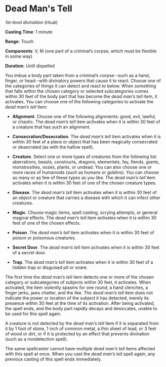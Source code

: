 # Dead Man's Tell
*1st-level divination* (ritual)

**Casting Time**: 1 minute

**Range**: Touch

**Components**: V, M (one part of a criminal’s corpse, which must be flexible in some way)

**Duration**: Until dispelled

You imbue a body part taken from a criminal’s corpse--such as a hand, finger, or head--with divinatory powers that cause it to react. Choose one of the categories of things it can detect and react to below. When something that falls within the chosen category or selected subcategories comes within 30 feet of the body part that has become the *dead man’s tell* item, it activates. You can choose one of the following categories to activate the *dead man’s tell* item:

* **Alignment**. Choose one of the following alignments: good, evil, lawful, or chaotic. The *dead man’s tell* item activates when it is within 30 feet of a creature that has such an alignment.

* **Consecration/Desecration**. The *dead man’s tell* item activates when it is within 30 feet of a place or object that has been magically consecrated or desecrated (as with the hallow spell).

* **Creature**. Select one or more types of creatures from the following list: aberrations, beasts, constructs, dragons, elementals,  fey, fiends, giants, monstrosities, oozes, plants, or undead. You can also choose one or more races of humanoids (such as humans or goblins). You can choose as many or as few of these types as you like. The *dead man’s tell* item activates when it is within 30 feet of one of the chosen creature types.

* **Disease**. The *dead man’s tell* item activates when it is within 30 feet of an object or creature that carries a disease with which it can infect other creatures.

* **Magic**. Choose magic items, spell casting, scrying attempts, or general magical effects. The *dead man’s tell* item activates when it is within 30 feet of one of the chosen effects.

* **Poison**. The *dead man’s tell* item activates when it is within 30 feet of poison or poisonous creatures. 

* **Secret Door**. The *dead man’s tell* item activates when it is within 30 feet of a secret door.

* **Trap**. The *dead man’s tell* item activates when it is within 30 feet of a hidden trap or disguised pit or snare.

The first time the *dead man’s tell* item detects one or more of the chosen category or subcategories of subjects within 30 feet, it activates. When activated, the item violently spasms for one round; a hand clenches, a finger jerks, jaws chatter, and the like. The *dead man’s tell* item does not indicate the power or location of the subject it has detected, merely its presence within 30 feet at the time of its activation. After being activated, the spell ends, and the body part rapidly decays and desiccates, unable to be used for this spell again.

A creature is not detected by the *dead man’s tell* item if it is separated from it by 1 foot of stone, 1 inch of common metal, a thin sheet of lead, or 3 feet of wood or dirt, or if it is protected by an effect that prevents divination (such as a nondetection spell).

The same spellcaster cannot have multiple *dead man’s tell* items affected with this spell at once. When you cast the *dead man’s tell* spell again, any previous casting of this spell ends immediately.
